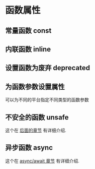 # 函数属性

## 常量函数 const

## 内联函数 inline

## 设置函数为废弃 deprecated

## 为函数参数设置属性

可以为不同的平台指定不同类型的函数参数

## 不安全的函数 unsafe

这个在 [后面的章节](../unsafe/unsafe-functions.md) 有详细介绍.

## 异步函数 async

这个在 [async/await 章节](../async/async-await.md) 有详细介绍.
